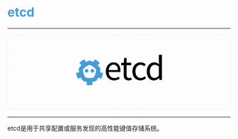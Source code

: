 <h1 style="color:#419eda">etcd</h1>

---

<img src="../../public/etcd_logo.png"/>

---

etcd是用于共享配置或服务发现的高性能键值存储系统。
